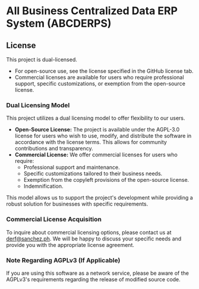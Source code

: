 # All Business Centralized Data ERP System (ABCDERPS)


## License

This project is dual-licensed.

* For open-source use, see the license specified in the GitHub license tab.
* Commercial licenses are available for users who require professional support, specific customizations, or exemption from the open-source license.

### Dual Licensing Model

This project utilizes a dual licensing model to offer flexibility to our users.

* **Open-Source License:** The project is available under the AGPL-3.0 license for users who wish to use, modify, and distribute the software in accordance with the license terms. This allows for community contributions and transparency.
* **Commercial License:** We offer commercial licenses for users who require:
    * Professional support and maintenance.
    * Specific customizations tailored to their business needs.
    * Exemption from the copyleft provisions of the open-source license.
    * Indemnification.

This model allows us to support the project's development while providing a robust solution for businesses with specific requirements.

### Commercial License Acquisition

To inquire about commercial licensing options, please contact us at derf@sanchez.ph. We will be happy to discuss your specific needs and provide you with the appropriate license agreement.

### Note Regarding AGPLv3 (If Applicable)

If you are using this software as a network service, please be aware of the AGPLv3's requirements regarding the release of modified source code.
